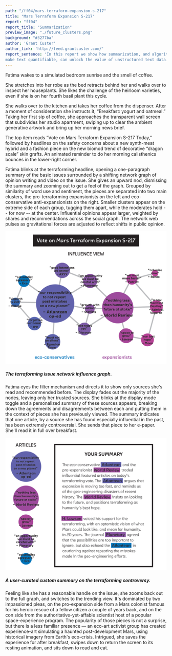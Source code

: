 ```yaml
---
path: "/ff04/mars-terraform-expansion-s-217"
title: "Mars Terraform Expansion S-217"
report: "ff04"
report_title: "Summarization"
preview_image: "./future_clusters.png"
background: "#3277ba"
author: 'Grant Custer'
author_link: 'http://feed.grantcuster.com/'
report_sentence: 'In this report we show how summarization, and algorithms that
make text quantifiable, can unlock the value of unstructured text data.'
---
```


Fatima wakes to a simulated bedroom sunrise and the smell of coffee.

She stretches into her robe as the bed retracts behind her and walks over to
inspect her houseplants. She likes the challenge of the heirloom varieties, even
if she is on her fourth basil plant this cycle.

She walks over to the kitchen and takes her coffee from the dispenser. After a
moment of consideration she instructs it, “Breakfast: yogurt and oatmeal.”
Taking her first sip of coffee, she approaches the transparent wall screen that
subdivides her studio apartment, swiping up to clear the ambient generative
artwork and bring up her morning news brief.

The top item reads “Vote on Mars Terraform Expansion S-217 Today,” followed by
headlines on the safety concerns about a new synth-meat hybrid and a fashion
piece on the new biomod trend of decorative “dragon scale” skin grafts. An
animated reminder to do her morning calisthenics bounces in the lower-right
corner.

Fatima blinks at the terraforming headline, opening a one-paragraph summary of
the basic issues surrounded by a shifting network graph of opinion writing and
video on the issue. She gives an upward nod, dismissing the summary and zooming
out to get a feel of the graph. Grouped by similarity of word use and sentiment,
the pieces are separated into two main clusters, the pro-terraforming
expansionists on the left and eco-conservative anti-expansionists on the right.
Smaller clusters appear on the extreme side of each group, tugging them apart,
while the moderates hold -- for now -- at the center. Influential opinions
appear larger, weighted by shares and recommendations across the social graph.
The network web pulses as gravitational forces are adjusted to reflect shifts in
public opinion.

![test image](./future_clusters.png)

##### The terraforming issue network influence graph.

Fatima eyes the filter mechanism and directs it to show only sources she's read
and recommended before. The display fades out the majority of the nodes, leaving
only her trusted sources. She blinks at the display mode toggle and a
personalized summary of these sources appears, breaking down the agreements and
disagreements between each and putting them in the context of pieces she has
previously viewed. The summary indicates that one article, by a source she has
found especially influential in the past, has been extremely controversial. She
sends that piece to her e-paper. She'll read it in full over breakfast.

![test image](./future_summary.png)

##### A user-curated custom summary on the terraforming controversy.

Feeling like she has a reasonable handle on the issue, she zooms back out to the
full graph, and switches to the trending view. It's dominated by two impassioned
pleas, on the pro-expansion side from a Mars colonist famous for his heroic
rescue of a fellow citizen a couple of years back, and on the con side from the
authoritative-yet-affable scientist host of a popular space-experience program.
The popularity of those pieces is not a surprise, but there is a less familiar
presence — an eco-art activist group has created experience-art simulating a
haunted post-development Mars, using historical imagery from Earth's eco-crisis.
Intrigued, she saves the experience for after breakfast, swipes down to return
the screen to its resting animation, and sits down to read and eat.
